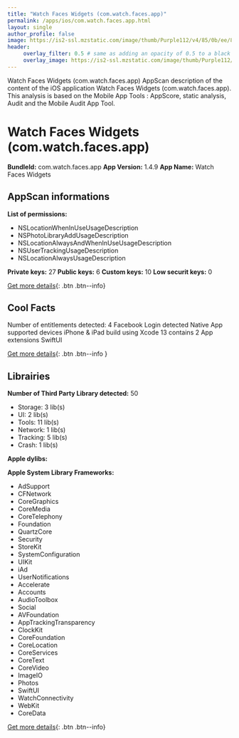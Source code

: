 ```yaml
---
title: "Watch Faces Widgets (com.watch.faces.app)"
permalink: /apps/ios/com.watch.faces.app.html
layout: single
author_profile: false
image: https://is2-ssl.mzstatic.com/image/thumb/Purple112/v4/85/0b/ee/850beead-8d07-4cb3-4500-b777b924ff71/AppIcon-0-1x_U007emarketing-0-7-0-85-220.png/512x512bb.jpg
header: 
     overlay_filter: 0.5 # same as adding an opacity of 0.5 to a black background
     overlay_image: https://is2-ssl.mzstatic.com/image/thumb/Purple112/v4/85/0b/ee/850beead-8d07-4cb3-4500-b777b924ff71/AppIcon-0-1x_U007emarketing-0-7-0-85-220.png/512x512bb.jpg
---
```

Watch Faces Widgets (com.watch.faces.app) AppScan description of the content of the iOS application Watch Faces Widgets (com.watch.faces.app). This analysis is based on the Mobile App Tools : AppScore, static analysis, Audit and the Mobile Audit App Tool.

# Watch Faces Widgets (com.watch.faces.app)

**BundleId:** com.watch.faces.app
**App Version:** 1.4.9
**App Name:** Watch Faces Widgets


## AppScan informations 

**List of permissions:** 
- NSLocationWhenInUseUsageDescription
- NSPhotoLibraryAddUsageDescription
- NSLocationAlwaysAndWhenInUseUsageDescription
- NSUserTrackingUsageDescription
- NSLocationAlwaysUsageDescription
  
  
**Private keys:** 27
**Public keys:** 6
**Custom keys:** 10
**Low securit keys:** 0
  
[Get more details](/pricing.html){: .btn .btn--info}

## Cool Facts

Number of entitlements detected: 4
Facebook Login detected
Native App
supported devices iPhone & iPad
build using Xcode 13
contains 2 App extensions
SwiftUI
  
[Get more details](/pricing.html){: .btn .btn--info }

## Librairies 
**Number of Third Party Library detected:** 50
- Storage: 3 lib(s)
- UI: 2 lib(s)
- Tools: 11 lib(s)
- Network: 1 lib(s)
- Tracking: 5 lib(s)
- Crash: 1 lib(s)


**Apple dylibs:**


**Apple System Library Frameworks:**
- AdSupport
- CFNetwork
- CoreGraphics
- CoreMedia
- CoreTelephony
- Foundation
- QuartzCore
- Security
- StoreKit
- SystemConfiguration
- UIKit
- iAd
- UserNotifications
- Accelerate
- Accounts
- AudioToolbox
- Social
- AVFoundation
- AppTrackingTransparency
- ClockKit
- CoreFoundation
- CoreLocation
- CoreServices
- CoreText
- CoreVideo
- ImageIO
- Photos
- SwiftUI
- WatchConnectivity
- WebKit
- CoreData


  
[Get more details](/pricing.html){: .btn .btn--info}

